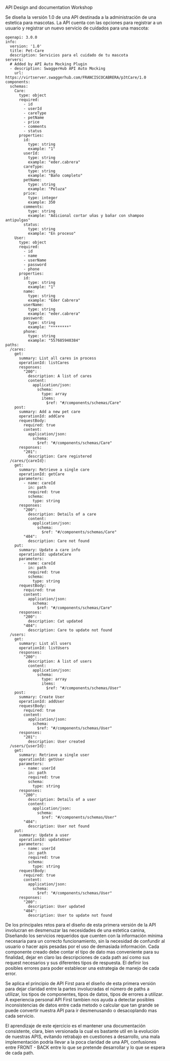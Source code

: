 API Design and documentation Workshop


  Se diseña la versión 1.0 de una API destinada a la administración de una estetica para mascotas. La API cuenta con las opciones para registrar a un usuario y registrar un nuevo servicio de cuidados para una mascota:

    openapi: 3.0.0
    info:
      version: '1.0'
      title: Pet-Care
      description: Servicios para el cuidado de tu mascota
    servers:
      # Added by API Auto Mocking Plugin
      - description: SwaggerHub API Auto Mocking
        url: https://virtserver.swaggerhub.com/FRANCISCOCABRERA/p3tCare/1.0
    components:
      schemas:
        Care:
          type: object
          required:
            - id
            - userId
            - careType
            - petName
            - price
            - comments
            - status
          properties:
            id:
              type: string
              example: "1"
            userId:
              type: string
              example: "eder.cabrera"
            careType:
              type: string
              example: "Baño completo"
            petName:
              type: string
              example: "Peluza"
            price:
              type: integer
              example: 350
            comments:
              type: string
              example: "Adicional cortar uñas y bañar con shampoo antipulgas"
            status:
              type: string
              example: "En proceso"
        User:
          type: object
          required:
            - id
            - name
            - userName
            - password
            - phone
          properties:
            id:
              type: string
              example: "1"
            name:
              type: string
              example: "Eder Cabrera"
            userName:
              type: string
              example: "eder.cabrera"
            password:
              type: string
              example: "********"
            phone:
              type: string
              example: "557685940384"
    paths: 
      /cares:
        get:
          summary: List all cares in process
          operationId: listCares
          responses:
            "200":
              description: A list of cares
              content:
                application/json:
                  schema:
                    type: array
                    items:
                      $ref: "#/components/schemas/Care"
        post:
          summary: Add a new pet care
          operationId: addCare
          requestBody:
            required: true
            content:
              application/json:
                schema:
                  $ref: "#/components/schemas/Care"
          responses:
            "201":
              description: Care registered 
      /cares/{careId}:
        get:
          summary: Retrieve a single care
          operationId: getCare
          parameters:
            - name: careId
              in: path
              required: true
              schema:
                type: string
          responses:
            "200":
              description: Details of a care
              content:
                application/json:
                  schema:
                    $ref: "#/components/schemas/Care"
            "404":
              description: Care not found
        put:
          summary: Update a care info
          operationId: updateCare
          parameters:
            - name: careId
              in: path
              required: true
              schema:
                type: string
          requestBody:
            required: true
            content:
              application/json:
                schema:
                  $ref: "#/components/schemas/Care"
          responses:
            "200":
              description: Cat updated
            "404":
              description: Care to update not found
      /users:
        get:
          summary: List all users
          operationId: listUsers
          responses:
            "200":
              description: A list of users
              content:
                application/json:
                  schema:
                    type: array
                    items:
                      $ref: "#/components/schemas/User"
        post:
          summary: Create User
          operationId: addUser
          requestBody:
            required: true
            content:
              application/json:
                schema:
                  $ref: "#/components/schemas/User"
          responses:
            "201":
              description: User created
      /users/{userId}:
        get:
          summary: Retrieve a single user
          operationId: getUser
          parameters:
            - name: userId
              in: path
              required: true
              schema:
                type: string
          responses:
            "200":
              description: Details of a user
              content:
                application/json:
                  schema:
                    $ref: "#/components/schemas/User"
            "404":
              description: User not found
        put:
          summary: Update a user
          operationId: updateUser
          parameters:
            - name: userId
              in: path
              required: true
              schema:
                type: string
          requestBody:
            required: true
            content:
              application/json:
                schema:
                  $ref: "#/components/schemas/User"
          responses:
            "200":
              description: User updated
            "404":
              description: User to update not found


  De los principales retos para el diseño de esta primera versión de la API involucran en desmenuzar las necesidades de una estetica canina, Diseñando los servicios requeridos que cuenten con la información mínima necesaria para un correcto funcionamiento, sin la necesidad de confundir al usuario o hacer apis pesadas por el uso de demasiada información. Cada componente creado debe contar el tipo de dato mas conveniente para su finalidad, dejar en claro las descripciones de cada path así como sus request necesarios y sus diferentes tipos de respuesta. El definir los posibles errores para poder establecer una estrategia de manejo de cada error.

  Se aplica el principio de API First para el diseño de esta primera versión para dejar claridad entre la partes involucradas el número de paths a utilizar, los tipos de componentes, tipos de datos, tipos de errores a utilizar. A experiencia personal API First tambien nos ayuda a detectar posibles inconsistencias de datos entre cada metodo o calcular que tan grande se puede convertir nuestra API para ir desmenusando o desacoplando mas cada servicio.

  El aprendizaje de este ejercicio es el mantener una documentación consistente, clara, bien versionada la cual es bastante util en la evolución de nuestras APIS, evitando retrabajo en cuestiones a desarrollo, una mala implementación podría llevar a la poca claridad de una API, confusiones entre FRONT - BACK entre lo que se pretende desarrollar y lo que se espera de cada path.

  
